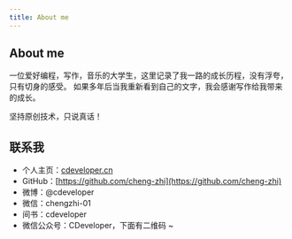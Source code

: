 ```yaml
---
title: About me
---
```


## About me
一位爱好编程，写作，音乐的大学生，这里记录了我一路的成长历程，没有浮夸，只有切身的感受。
如果多年后当我重新看到自己的文字，我会感谢写作给我带来的成长。

坚持原创技术，只说真话！

## 联系我
- 个人主页：[cdeveloper.cn](http://cdeveloper.cn)
- GitHub：[https://github.com/cheng-zhi](https://github.com/cheng-zhi)
- 微博：@cdeveloper
- 微信：chengzhi-01
- 间书：cdeveloper
- 微信公众号：CDeveloper，下面有二维码 ~

